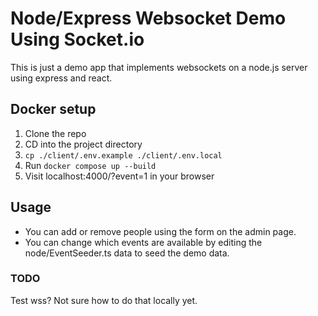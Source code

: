 # Node/Express Websocket Demo Using Socket.io

This is just a demo app that implements websockets on a node.js server using express and react.

## Docker setup
1. Clone the repo
2. CD into the project directory
3. `cp ./client/.env.example ./client/.env.local`
3. Run `docker compose up --build`
4. Visit localhost:4000/?event=1 in your browser

## Usage

- You can add or remove people using the form on the admin page.
- You can change which events are available by editing the node/EventSeeder.ts data to seed the demo data.

### TODO
Test wss? Not sure how to do that locally yet.